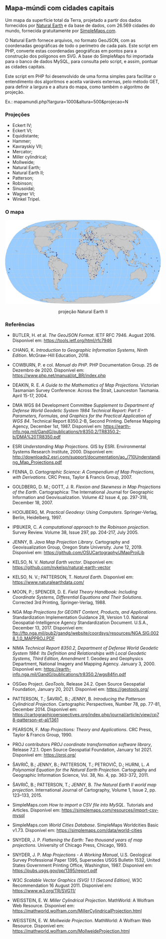## Mapa-múndi com cidades capitais

Um mapa da superfície total da Terra, projetado a partir dos dados fornecidos por [Natural Earth](https://www.naturalearthdata.com/) e da base de dados, com 26.569 cidades do mundo, fornecida gratuitamente por [SimpleMaps.com](https://simplemaps.com/data/world-cities).

O Natural Earth fornece arquivos, no formato GeoJSON, com as coordenadas geográficas de todo o perímetro de cada país. Este script em PHP, converte estas coordenadas geográficas em pontos para a construção dos polígonos em SVG. A base do SimpleMaps foi importada para o banco de dados MySQL, para consulta pelo script, e assim, pontuar as cidades capitais.

Este script em PHP foi desenvolvido de uma forma simples para facilitar o entendimento dos algoritmos e aceita variáveis externas, pelo método GET, para definir a largura e a altura do mapa, como também o algoritmo de projeção.

Ex.: mapamundi.php?largura=1000&altura=500&projecao=N

### Projeções

- Eckert IV;
- Eckert VI;
- Equidistante;
- Hammer;
- Kavrayskiy VII;
- Mercator;
- Miller cylindrical;
- Mollweide;
- Natural Earth;
- Natural Earth II;
- Patterson;
- Robinson;
- Sinusoidal;
- Wagner VI;
- Winkel Tripel.

### O mapa

![Mapa-múndi](img/mapamundi.svg?raw=true)

<p align="center">projeção Natural Earth II</p>

### Referências

- BUTLER, H. et al. *The GeoJSON Format*. IETF RFC 7946. August 2016. Disponível em: <https://tools.ietf.org/html/rfc7946>

- CHANG, K. *Introduction to Geographic Information Systems, Ninth Edition*. McGraw-Hill Education, 2018.

- COWBURN, P. e col. *Manual do PHP*. PHP Documentation Group. 25 de Dezembro de 2020. Disponível em: <https://www.php.net/manual/pt_BR/index.php>

- DEAKIN, R. E. *A Guide to the Mathematics of Map Projections*. Victorian Tasmanian Survey Conference: Across the Strait, Launceston Tasmania. April 15-17, 2004.

- DMA WGS 84 Development Committee *Supplement to Department of Defense World Geodetic System 1984 Technical Report: Part II - Parameters, Formulas, and Graphics for the Practical Application of WGS 84*. Technical Report 8350.2-B, Second Printing. Defense Mapping Agency, December 1st, 1987. Disponível em: <https://earth-info.nga.mil/GandG/publications/tr8350.2/TR8350.2-b/DMA%20TR8350.pdf>

- ESRI *Understanding Map Projections*. GIS by ESRI. Environmental Systems Research Institute, 2000. Disponível em: <http://downloads2.esri.com/support/documentation/ao_/710Understanding_Map_Projections.pdf>

- FENNA, D. *Cartographic Science: A Compendium of Map Projections, with Derivations*. CRC Press, Taylor & Francis Group, 2007.

- GOLDBERG, D. M.; GOTT, J. R. *Flexion and Skewness in Map Projections of the Earth*. Cartographica: The International Journal for Geographic Information and Geovisualization. Volume 42 Issue 4, pp. 297-318, December 18, 2007.

- HOOIJBERG, M. *Practical Geodesy: Using Computers*. Springer-Verlag, Berlin, Heidelberg, 1997.

- IPBUKER, C. *A computational approach to the Robinson projection*. Survey Review. Volume 38, Issue 297, pp. 204-217, July 2005.

- JENNY, B. *Java Map Projection Library*. Cartography and Geovisualization Group, Oregon State University. June 12, 2019. Disponível em: <https://github.com/OSUCartography/JMapProjLib>

- KELSO, N. V. *Natural Earth vector*. Disponível em: <https://github.com/nvkelso/natural-earth-vector>

- KELSO, N. V.; PATTERSON, T. *Natural Earth*. Disponível em: <https://www.naturalearthdata.com/>

- MOON, P.; SPENCER, D. E. *Field Theory Handbook: Including Coordinate Systems, Differential Equations and Their Solutions*. Corrected 3rd Printing, Springer-Verlag, 1988.

- NGA *Map Projections for GEOINT Content, Products, and Applications*. Standardization Implementation Guidance 28, Version 1.0. National Geospatial-Intelligence Agency Standardization Document. U.S.A., December 13, 2017. Disponível em: <ftp://ftp.nga.mil/pub2/gandg/website/coordsys/resources/NGA.SIG.0028_1.0_MAPPROJ.PDF>

- NIMA *Technical Report 8350.2, Department of Defense World Geodetic System 1984: Its Definition and Relationships with Local Geodetic Systems, Third Edition, Amendment 1*. Geodesy and Geophysics Department, National Imagery and Mapping Agency. January 3, 2000. Disponível em: <https://earth-info.nga.mil/GandG/publications/tr8350.2/wgs84fin.pdf>

- OSGeo Project. *GeoTools*, Release 24.2. Open Source Geospatial Foundation, January 20, 2021. Disponível em: <https://geotools.org/>

- PATTERSON, T.; ŠAVRIČ, B.; JENNY, B. *Introducing the Patterson Cylindrical Projection*. Cartographic Perspectives, Number 78, pp. 77-81, December 2014. Disponível em: <https://cartographicperspectives.org/index.php/journal/article/view/cp78-patterson-et-al/1361>

- PEARSON, F. *Map Projections: Theory and Applications*. CRC Press, Taylor & Francis Group, 1990.

- PROJ contributors *PROJ coordinate transformation software library*, Release 7.2.1. Open Source Geospatial Foundation, January 1st 2021. Disponível em: <https://proj.org/>

- ŠAVRIČ, B.; JENNY, B.; PATTERSON, T.; PETROVIČ, D.; HURNI, L. *A Polynomial Equation for the Natural Earth Projection*. Cartography and Geographic Information Science, Vol. 38, No. 4, pp. 363-372, 2011.

- ŠAVRIČ, B.; PATTERSON, T.; JENNY, B. *The Natural Earth II world map projection*. International Journal of Cartography, 
Volume 1, Issue 2, pp. 123–133, 2015.

- SimpleMaps.com *How to import a CSV file into MySQL*. Tutorials and Articles. Disponível em: <https://simplemaps.com/resources/import-csv-mysql>

- SimpleMaps.com *World Cities Database*. SimpleMaps Worldcities Basic v1.73. Disponível em: <https://simplemaps.com/data/world-cities>

- SNYDER, J. P. *Flattening the Earth: Two thousand years of map projections*. University of Chicago Press, Chicago, 1993.

- SNYDER, J. P. *Map Projections - A Working Manual*, U.S. Geological Survey Professional Paper 1395, Supersedes USGS Bulletin 1532, United States Government Printing Office, Washington, 1987. Disponível em: <https://pubs.usgs.gov/pp/1395/report.pdf>

- W3C *Scalable Vector Graphics (SVG) 1.1 (Second Edition)*, W3C Recommendation 16 August 2011. Disponível em: <https://www.w3.org/TR/SVG11/>

- WEISSTEIN, E. W. *Miller Cylindrical Projection*. MathWorld: A Wolfram Web Resource. Disponível em: <https://mathworld.wolfram.com/MillerCylindricalProjection.html>

- WEISSTEIN, E. W. *Mollweide Projection*. MathWorld: A Wolfram Web Resource. Disponível em: <https://mathworld.wolfram.com/MollweideProjection.html>

